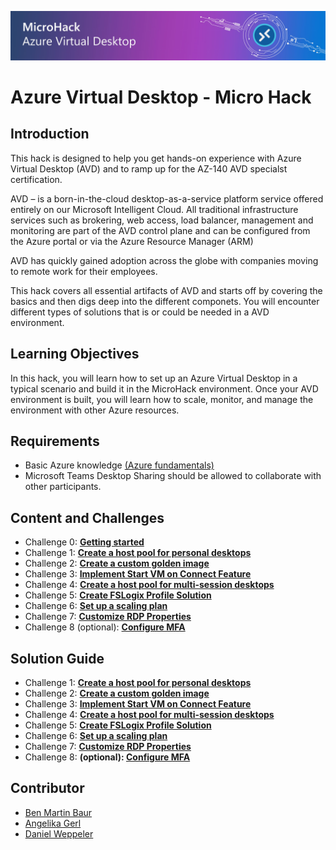 ![image](Images/AVD-Header.png)

# Azure Virtual Desktop - Micro Hack

## Introduction

This hack is designed to help you get hands-on experience with Azure Virtual Desktop (AVD) and to ramp up for the AZ-140 AVD specialst certification. 

AVD – is a born-in-the-cloud desktop-as-a-service platform service offered entirely on our Microsoft Intelligent Cloud. 
All traditional infrastructure services such as brokering, web access, load balancer, management and monitoring are part of the AVD control plane and can be configured from the Azure portal or via the Azure Resource Manager (ARM)

AVD has quickly gained adoption across the globe with companies moving to remote work for their employees. 

This hack covers all essential artifacts of AVD and starts off by covering the basics and then digs deep into the different componets. You will encounter different types of solutions that is or could be needed in a AVD environment. 

## Learning Objectives

In this hack, you will learn how to set up an Azure Virtual Desktop in a typical scenario and build it in the MicroHack environment. Once your AVD environment is built, you will learn how to scale, monitor, and manage the environment with other Azure resources.

## Requirements

- Basic Azure knowledge [(Azure fundamentals)](https://learn.microsoft.com/en-us/training/paths/azure-fundamentals-describe-azure-architecture-services/)
- Microsoft Teams Desktop Sharing should be allowed to collaborate with other participants.

## Content and Challenges

- Challenge 0: **[Getting started](Challenges/00-Pre-Reqs.md)**
- Challenge 1: **[Create a host pool for personal desktops](Challenges/01-Personal-Hostpools.md)**
- Challenge 2: **[Create a custom golden image](Challenges/02-Create-a-custom-golden-image.md)**
- Challenge 3: **[Implement Start VM on Connect Feature](Challenges/03-start-VM-on-connect.md)**
- Challenge 4: **[Create a host pool for multi-session desktops](Challenges/04-multi-session-Hostpools.md)**
- Challenge 5: **[Create FSLogix Profile Solution](Challenges/05-Implement-FSLogix-Profile-Solution.md)**
- Challenge 6: **[Set up a scaling plan](Challenges/06-scaling-plan.md)**
- Challenge 7: **[Customize RDP Properties](Challenges/07-RDP-properties.md)**
- Challenge 8 (optional): **[Configure MFA](Challenges/08-Configure-MFA.md)**

## Solution Guide

- Challenge 1: **[Create a host pool for personal desktops](Solutionguide/01-Personal-Hostpools-solution.md)**
- Challenge 2: **[Create a custom golden image](Solutionguide/02-Create-a-custom-golden-image.md)**
- Challenge 3: **[Implement Start VM on Connect Feature](Solutionguide/03-start-VM-on-connect-solution.md)**
- Challenge 4: **[Create a host pool for multi-session desktops](Solutionguide/04-multi-session-Hostpools-solution.md)**
- Challenge 5: **[Create FSLogix Profile Solution](Solutionguide/05-Implement-FSLogix-Profile-Solution.md)**
- Challenge 6: **[Set up a scaling plan](Solutionguide/06-scaling-plan-solution.md)**
- Challenge 7: **[Customize RDP Properties](Solutionguide/07-RDP-properties-solution.md)**
- Challenge 8: **(optional): [Configure MFA](Solutionguide/08-Configure-MFA.md)**

## Contributor
- [Ben Martin Baur](https://www.linkedin.com/in/ben-martin-baur/)
- [Angelika Gerl](https://www.linkedin.com/in/angelika-gerl/)
- [Daniel Weppeler](https://www.linkedin.com/in/daniel-weppeler/)
